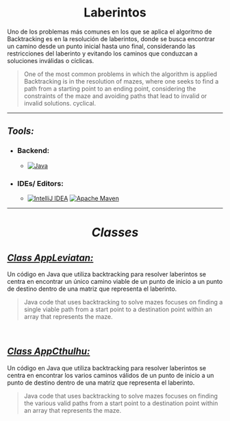 <h1 align="center">  Laberintos </h1>
Uno de los problemas más comunes en los que se aplica el algoritmo de 
Backtracking es en la resolución de laberintos, donde se busca encontrar 
un camino desde un punto inicial hasta uno final, considerando las restricciones 
del laberinto y evitando los caminos que conduzcan a soluciones inválidas o 
cíclicas.

>One of the most common problems in which the algorithm is applied
Backtracking is in the resolution of mazes, where one seeks to find
a path from a starting point to an ending point, considering the constraints
of the maze and avoiding paths that lead to invalid or invalid solutions.
cyclical.


---

## _Tools:_

- <H3> Backend:</H3>    

    - [![Java](https://img.shields.io/badge/java-%23ED8B00.svg?style=for-the-badge&logo=openjdk&logoColor=white) ](https://www.oracle.com/co/java/technologies/downloads/#java21)


- <H3>  IDEs/ Editors: </H3>

    - [![IntelliJ IDEA](https://img.shields.io/badge/IntelliJIDEA-000000.svg?style=for-the-badge&logo=intellij-idea&logoColor=white)](https://www.jetbrains.com/es-es/idea/) [![Apache Maven](https://img.shields.io/badge/Apache%20Maven-C71A36?style=for-the-badge&logo=Apache%20Maven&logoColor=white)](https://maven.apache.org/)



___

<H1 align="center"> 

_Classes_

</H1>

## [_Class AppLeviatan:_](./src/main/java/LaberintoOnlySolution)

Un código en Java que utiliza backtracking para resolver laberintos se centra en encontrar un único camino viable de un punto de inicio a un punto de destino dentro de una matriz que representa el laberinto.
> Java code that uses backtracking to solve mazes focuses on finding a single viable path from a start point to a destination point within an array that represents the maze.


<br>

## [_Class AppCthulhu:_](./src/main/java/LaberintoVariousSolution)

Un código en Java que utiliza backtracking para resolver laberintos se centra en encontrar los varios caminos válidos de un punto de inicio a un punto de destino dentro de una matriz que representa el laberinto.
> Java code that uses backtracking to solve mazes focuses on finding the various valid paths from a start point to a destination point within an array that represents the maze.

